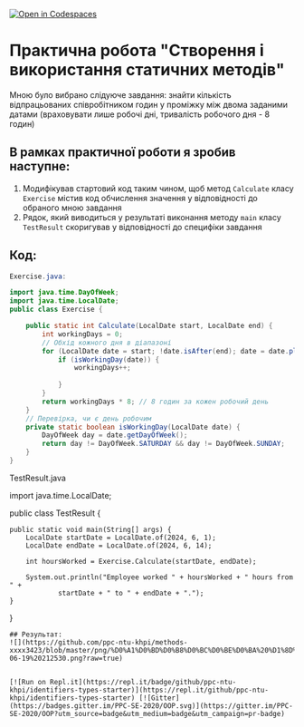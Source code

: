 [![Open in Codespaces](https://classroom.github.com/assets/launch-codespace-2972f46106e565e64193e422d61a12cf1da4916b45550586e14ef0a7c637dd04.svg)](https://classroom.github.com/open-in-codespaces?assignment_repo_id=18249430)
# Практична робота "Створення і використання статичних методів" 
Мною було вибрано слідуюче завдання: знайти кількість відпрацьованих співробітником годин у проміжку між двома заданими датами (враховувати лише робочі дні, тривалість робочого дня - 8 годин)
## В рамках практичної роботи я зробив наступне:
1. Модифікував стартовий код таким чином, щоб метод ```Calculate``` класу ```Exercise``` містив код обчислення значення у відповідності до обраного мною завдання 
2. Рядок, який виводиться у результаті виконання методу ```main``` класу ```TestResult```  скоригував у відповідності до специфіки завдання

## Код:
```Java
Exercise.java:

import java.time.DayOfWeek;
import java.time.LocalDate;
public class Exercise {

    public static int Calculate(LocalDate start, LocalDate end) {
        int workingDays = 0;
        // Обхід кожного дня в діапазоні
        for (LocalDate date = start; !date.isAfter(end); date = date.plusDays(1)) {
            if (isWorkingDay(date)) {
                workingDays++;
                
            }
        }
        return workingDays * 8; // 8 годин за кожен робочий день
    }
    // Перевірка, чи є день робочим
    private static boolean isWorkingDay(LocalDate date) {
        DayOfWeek day = date.getDayOfWeek();
        return day != DayOfWeek.SATURDAY && day != DayOfWeek.SUNDAY;
    }
}
```
TestResult.java

import java.time.LocalDate;

public class TestResult {

    public static void main(String[] args) {
        LocalDate startDate = LocalDate.of(2024, 6, 1);
        LocalDate endDate = LocalDate.of(2024, 6, 14);

        int hoursWorked = Exercise.Calculate(startDate, endDate);

        System.out.println("Employee worked " + hoursWorked + " hours from " +
                startDate + " to " + endDate + ".");
    }
}

```
## Результат:
![](https://github.com/ppc-ntu-khpi/methods-xxxx3423/blob/master/png/%D0%A1%D0%BD%D0%B8%D0%BC%D0%BE%D0%BA%20%D1%8D%D0%BA%D1%80%D0%B0%D0%BD%D0%B0%202025-06-19%20212530.png?raw=true)


[![Run on Repl.it](https://repl.it/badge/github/ppc-ntu-khpi/identifiers-types-starter)](https://repl.it/github/ppc-ntu-khpi/identifiers-types-starter) [![Gitter](https://badges.gitter.im/PPC-SE-2020/OOP.svg)](https://gitter.im/PPC-SE-2020/OOP?utm_source=badge&utm_medium=badge&utm_campaign=pr-badge)


